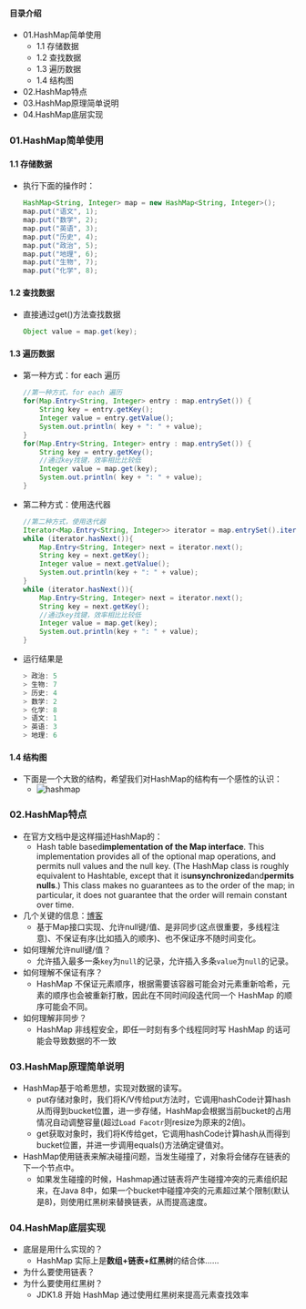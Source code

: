 #### 目录介绍

- 01.HashMap简单使用
  - 1.1 存储数据
  - 1.2 查找数据
  - 1.3 遍历数据
  - 1.4 结构图
- 02.HashMap特点
- 03.HashMap原理简单说明
- 04.HashMap底层实现

### 01.HashMap简单使用

#### 1.1 存储数据

- 执行下面的操作时：
  
  ```java
  HashMap<String, Integer> map = new HashMap<String, Integer>();
  map.put("语文", 1);
  map.put("数学", 2);
  map.put("英语", 3);
  map.put("历史", 4);
  map.put("政治", 5);
  map.put("地理", 6);
  map.put("生物", 7);
  map.put("化学", 8);
  ```

#### 1.2 查找数据

- 直接通过get()方法查找数据
  
  ```java
  Object value = map.get(key);
  ```

#### 1.3 遍历数据

- 第一种方式：for each 遍历
  
  ```java
  //第一种方式，for each 遍历
  for(Map.Entry<String, Integer> entry : map.entrySet()) {
      String key = entry.getKey();
      Integer value = entry.getValue();
      System.out.println( key + ": " + value);
  }
  for(Map.Entry<String, Integer> entry : map.entrySet()) {
      String key = entry.getKey();
      //通过key找键，效率相比比较低
      Integer value = map.get(key);
      System.out.println( key + ": " + value);
  }
  ```

- 第二种方式：使用迭代器
  
  ```java
  //第二种方式，使用迭代器
  Iterator<Map.Entry<String, Integer>> iterator = map.entrySet().iterator();
  while (iterator.hasNext()){
      Map.Entry<String, Integer> next = iterator.next();
      String key = next.getKey();
      Integer value = next.getValue();
      System.out.println(key + ": " + value);
  }
  while (iterator.hasNext()){
      Map.Entry<String, Integer> next = iterator.next();
      String key = next.getKey();
      //通过key找键，效率相比比较低
      Integer value = map.get(key);
      System.out.println(key + ": " + value);
  }
  ```

- 运行结果是
  
  ```java
  > 政治: 5  
  > 生物: 7  
  > 历史: 4  
  > 数学: 2  
  > 化学: 8  
  > 语文: 1  
  > 英语: 3  
  > 地理: 6
  ```

#### 1.4 结构图

- 下面是一个大致的结构，希望我们对HashMap的结构有一个感性的认识：  
  - ![](https://cloud.githubusercontent.com/assets/1736354/6957741/0c039b1c-d933-11e4-8c1e-7558a8766272.png "hashmap")

### 02.HashMap特点

- 在官方文档中是这样描述HashMap的：
  - Hash table based**implementation of the Map interface**. This implementation provides all of the optional map operations, and permits null values and the null key. \(The HashMap class is roughly equivalent to Hashtable, except that it is**unsynchronized**and**permits nulls**.\) This class makes no guarantees as to the order of the map; in particular, it does not guarantee that the order will remain constant over time.
- 几个关键的信息：[博客](https://github.com/yangchong211/YCBlogs)
  - 基于Map接口实现、允许null键/值、是非同步(这点很重要，多线程注意)、不保证有序(比如插入的顺序)、也不保证序不随时间变化。
- 如何理解允许null键/值？
  - 允许插入最多一条`key`为`null`的记录，允许插入多条`value`为`null`的记录。
- 如何理解不保证有序？
  - HashMap 不保证元素顺序，根据需要该容器可能会对元素重新哈希，元素的顺序也会被重新打散，因此在不同时间段迭代同一个 HashMap 的顺序可能会不同。
- 如何理解非同步？
  - HashMap 非线程安全，即任一时刻有多个线程同时写 HashMap 的话可能会导致数据的不一致

### 03.HashMap原理简单说明

- HashMap基于哈希思想，实现对数据的读写。
  - put存储对象时，我们将K/V传给put方法时，它调用hashCode计算hash从而得到bucket位置，进一步存储，HashMap会根据当前bucket的占用情况自动调整容量\(超过`Load Facotr`则resize为原来的2倍\)。
  - get获取对象时，我们将K传给get，它调用hashCode计算hash从而得到bucket位置，并进一步调用equals\(\)方法确定键值对。
- HashMap使用链表来解决碰撞问题，当发生碰撞了，对象将会储存在链表的下一个节点中。 
  - 如果发生碰撞的时候，Hashmap通过链表将产生碰撞冲突的元素组织起来，在Java 8中，如果一个bucket中碰撞冲突的元素超过某个限制\(默认是8\)，则使用红黑树来替换链表，从而提高速度。

### 04.HashMap底层实现

- 底层是用什么实现的？
  - HashMap 实际上是**数组+链表+红黑树**的结合体……
- 为什么要使用链表？
- 为什么要使用红黑树？
  - JDK1.8 开始 HashMap 通过使用红黑树来提高元素查找效率
